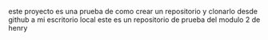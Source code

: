 este proyecto es una prueba de como crear un repositorio y clonarlo desde github a mi escritorio local
este es un repositorio de prueba del modulo 2 de henry
